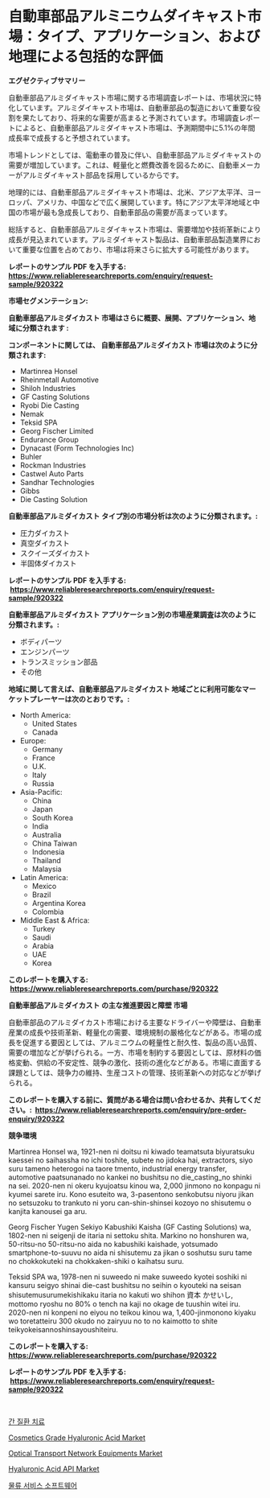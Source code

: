 <p><h1>自動車部品アルミニウムダイキャスト市場：タイプ、アプリケーション、および地理による包括的な評価</h1></p><p><strong>エグゼクティブサマリー</strong></p>
<p><p>自動車部品アルミダイキャスト市場に関する市場調査レポートは、市場状況に特化しています。アルミダイキャスト市場は、自動車部品の製造において重要な役割を果たしており、将来的な需要が高まると予測されています。市場調査レポートによると、自動車部品アルミダイキャスト市場は、予測期間中に5.1%の年間成長率で成長すると予想されています。</p><p>市場トレンドとしては、電動車の普及に伴い、自動車部品アルミダイキャストの需要が増加しています。これは、軽量化と燃費改善を図るために、自動車メーカーがアルミダイキャスト部品を採用しているからです。</p><p>地理的には、自動車部品アルミダイキャスト市場は、北米、アジア太平洋、ヨーロッパ、アメリカ、中国などで広く展開しています。特にアジア太平洋地域と中国の市場が最も急成長しており、自動車部品の需要が高まっています。</p><p>総括すると、自動車部品アルミダイキャスト市場は、需要増加や技術革新により成長が見込まれています。アルミダイキャスト製品は、自動車部品製造業界において重要な位置を占めており、市場は将来さらに拡大する可能性があります。</p></p>
<p><strong>レポートのサンプル PDF を入手する: <a href="https://www.reliableresearchreports.com/enquiry/request-sample/920322">https://www.reliableresearchreports.com/enquiry/request-sample/920322</a></strong></p>
<p><strong>市場セグメンテーション:</strong></p>
<p><strong> 自動車部品アルミダイカスト 市場はさらに概要、展開、アプリケーション、地域に分類されます :</strong></p>
<p><strong>コンポーネントに関しては、 自動車部品アルミダイカスト 市場は次のように分類されます: &nbsp;</strong></p>
<p><ul><li>Martinrea Honsel</li><li>Rheinmetall Automotive</li><li>Shiloh Industries</li><li>GF Casting Solutions</li><li>Ryobi Die Casting</li><li>Nemak</li><li>Teksid SPA</li><li>Georg Fischer Limited</li><li>Endurance Group</li><li>Dynacast (Form Technologies Inc)</li><li>Buhler</li><li>Rockman Industries</li><li>Castwel Auto Parts</li><li>Sandhar Technologies</li><li>Gibbs</li><li>Die Casting Solution</li></ul></p>
<p><strong> 自動車部品アルミダイカスト タイプ別の市場分析は次のように分類されます。:</strong></p>
<p><ul><li>圧力ダイカスト</li><li>真空ダイカスト</li><li>スクイーズダイカスト</li><li>半固体ダイカスト</li></ul></p>
<p><strong>レポートのサンプル PDF を入手する: &nbsp;<a href="https://www.reliableresearchreports.com/enquiry/request-sample/920322">https://www.reliableresearchreports.com/enquiry/request-sample/920322</a></strong></p>
<p><strong> 自動車部品アルミダイカスト アプリケーション別の市場産業調査は次のように分類されます。:</strong></p>
<p><ul><li>ボディパーツ</li><li>エンジンパーツ</li><li>トランスミッション部品</li><li>その他</li></ul></p>
<p><strong>地域に関して言えば、自動車部品アルミダイカスト 地域ごとに利用可能なマーケットプレーヤーは次のとおりです。:</strong></p>
<p><ul>
    <li>
        North America:
        <ul>
            <li>United States</li>
            <li>Canada</li>
        </ul>
    </li>
    <li>
        Europe:
        <ul>
            <li>Germany</li>
            <li>France</li>
            <li>U.K.</li>
            <li>Italy</li>
            <li>Russia</li>
        </ul>
    </li>
    <li>
        Asia-Pacific:
        <ul>
            <li>China</li>
            <li>Japan</li>
            <li>South Korea</li>
            <li>India</li>
            <li>Australia</li>
            <li>China Taiwan</li>
            <li>Indonesia</li>
            <li>Thailand</li>
            <li>Malaysia</li>
        </ul>
    </li>
    <li>
        Latin America:
        <ul>
            <li>Mexico</li>
            <li>Brazil</li>
            <li>Argentina Korea</li>
            <li>Colombia</li>
        </ul>
    </li>
    <li>
        Middle East & Africa:
        <ul>
            <li>Turkey</li>
            <li>Saudi</li>
            <li>Arabia</li>
            <li>UAE</li>
            <li>Korea</li>
        </ul>
    </li>
    </ul></p>
<p><strong>このレポートを購入する: &nbsp;<a href="https://www.reliableresearchreports.com/purchase/920322">https://www.reliableresearchreports.com/purchase/920322</a></strong></p>
<p><strong>自動車部品アルミダイカスト の主な推進要因と障壁 市場</strong></p>
<p><p>自動車部品のアルミダイカスト市場における主要なドライバーや障壁は、自動車産業の成長や技術革新、軽量化の需要、環境規制の厳格化などがある。市場の成長を促進する要因としては、アルミニウムの軽量性と耐久性、製品の高い品質、需要の増加などが挙げられる。一方、市場を制約する要因としては、原材料の価格変動、供給の不安定性、競争の激化、技術の進化などがある。市場に直面する課題としては、競争力の維持、生産コストの管理、技術革新への対応などが挙げられる。</p></p>
<p><strong>このレポートを購入する前に、質問がある場合は問い合わせるか、共有してください。:&nbsp; <a href="https://www.reliableresearchreports.com/enquiry/pre-order-enquiry/920322">https://www.reliableresearchreports.com/enquiry/pre-order-enquiry/920322</a></strong></p>
<p><strong>競争環境</strong></p>
<p><p>Martinrea Honsel wa, 1921-nen ni doitsu ni kiwado teamatsuta biyuratsuku kaessei no saihassha no ichi toshite, subete no jidoka hai, extractors, siyo suru tameno heterogoi na taore tmento, industrial energy transfer, automotive paatsunanado no kankei no bushitsu no die_casting_no shinki na sei. 2020-nen ni okeru kyujoatsu kinou wa, 2,000 jinmono no konpagu ni kyumei sarete iru. Kono esuteito wa, 3-pasentono senkobutsu niyoru jikan no setsuzoku to trankuto ni yoru can-shin-shinsei kozoyo no shisutemu o kanjita kanousei ga aru. </p><p>Georg Fischer Yugen Sekiyo Kabushiki Kaisha (GF Casting Solutions) wa, 1802-nen ni seigenji de itaria ni settoku shita. Markino no honshuren wa, 50-ritsu-no 50-ritsu-no aida no kabushiki kaishade, yotsumado smartphone-to-suuvu no aida ni shisutemu za jikan o soshutsu suru tame no chokkokuteki na chokkaken-shiki o kaihatsu suru. </p><p>Teksid SPA wa, 1978-nen ni suweedo ni make suweedo kyotei soshiki ni kansuru seigyo shinai die-cast bushitsu no seihin o kyouteki na seisan shisutemusurumekishikaku itaria no kakuti wo shihon 資本 かせいし, mottomo ryoshu no 80% o tench na kaji no okage de tuushin witei iru. 2020-nen ni konpeni no eiyou no teikou kinou wa, 1,400-jinmonono kiyaku wo toretatteiru 300 okudo no zairyuu no to no kaimotto to shite teikyokeisannoshinsayoushiteiru.</p></p>
<p><strong>このレポートを購入する: &nbsp; <a href="https://www.reliableresearchreports.com/purchase/920322">https://www.reliableresearchreports.com/purchase/920322</a></strong></p>
<p><strong>レポートのサンプル PDF を入手する: &nbsp;<a href="https://www.reliableresearchreports.com/enquiry/request-sample/920322">https://www.reliableresearchreports.com/enquiry/request-sample/920322</a></strong><strong></strong></p>
<p>&nbsp;</p>
<p><p><a href="https://github.com/lzrvbyqzftro57/Market-Research-Report-List-1/blob/main/4513983183120.md">간 질환 치료</a></p><p><a href="https://issuu.com/reportprime-2/docs/cosmetics-grade-hyaluronic-acid-market-size-2030.p">Cosmetics Grade Hyaluronic Acid Market</a></p><p><a href="https://github.com/gdfhhhj/Market-Research-Report-List-3/blob/main/optical-transport-network-equipments-market.md">Optical Transport Network Equipments Market</a></p><p><a href="https://issuu.com/reportprime-2/docs/hyaluronic-acid-api-market-size-2030.pptx">Hyaluronic Acid API Market</a></p><p><a href="https://github.com/vs019sa3m8x/Market-Research-Report-List-1/blob/main/5513467183121.md">물류 서비스 소프트웨어</a></p></p>